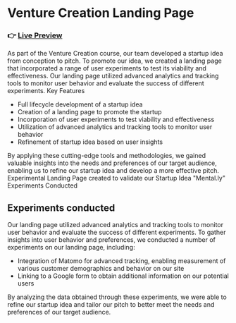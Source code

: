 # Venture Creation Landing Page
### 👉 [Live Preview](https://fabian-gubler.github.io/mentally/)

As part of the Venture Creation course, our team developed a startup idea from conception to pitch. To promote our idea, we created a landing page that incorporated a range of user experiments to test its viability and effectiveness. Our landing page utilized advanced analytics and tracking tools to monitor user behavior and evaluate the success of different experiments.
Key Features

- Full lifecycle development of a startup idea
- Creation of a landing page to promote the startup
- Incorporation of user experiments to test viability and effectiveness
- Utilization of advanced analytics and tracking tools to monitor user behavior
- Refinement of startup idea based on user insights

By applying these cutting-edge tools and methodologies, we gained valuable insights into the needs and preferences of our target audience, enabling us to refine our startup idea and develop a more effective pitch.
Experimental Landing Page created to validate our Startup Idea "Mental.ly" 
Experiments Conducted

## Experiments conducted
Our landing page utilized advanced analytics and tracking tools to monitor user behavior and evaluate the success of different experiments. To gather insights into user behavior and preferences, we conducted a number of experiments on our landing page, including:

- Integration of Matomo for advanced tracking, enabling measurement of various customer demographics and behavior on our site
- Linking to a Google form to obtain additional information on our potential users

By analyzing the data obtained through these experiments, we were able to refine our startup idea and tailor our pitch to better meet the needs and preferences of our target audience.
